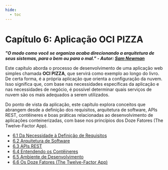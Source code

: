 ```yaml
---
hide:
  - toc
---
```


# Capítulo 6: Aplicação OCI PIZZA

**_"O modo como você se organiza acaba direcionando a arquitetura de seus sistemas, para o bem ou para o mal." - Autor: [Sam Newman](https://www.linkedin.com/in/samnewman/)_**

Este capítulo aborda o processo de desenvolvimento de uma aplicação web simples chamada **OCI PIZZA**, que servirá como exemplo ao longo do livro. De certa forma, é a própria aplicação que orienta a configuração da nuvem. Isso significa que, com base nas necessidades específicas da aplicação e nas necessidades de negócio, é possível determinar quais serviços de nuvem são os mais adequados a serem utilizados.

Do ponto de vista da aplicação, este capítulo explora conceitos que abrangem desde a definição dos requisitos, arquitetura de software, APIs REST, contêineres e boas práticas relacionadas ao desenvolvimento de aplicações conteinerizadas, com base nos princípios dos Doze Fatores (The Twelve-Factor App).

- [6.1 Da Necessidade à Definição de Requisitos](./da-necessidade-a-definicao-de-requisitos.md)
- [6.2 Arquitetura de Software](./arquitetura-de-software.md)
- [6.3 APIs REST](./apis-rest.md)     
- [6.4 Entendendo os Contêineres](./entendendo-os-conteineres.md)     
- [6.5 Ambiente de Desenvolvimento](./ambiente-de-desenvolvimento.md)
- [6.6 Os Doze Fatores (The Twelve-Factor App)](./os-doze-fatores.md)